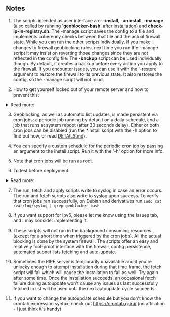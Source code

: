 ## **Notes**
1) The scripts intended as user interface are: **-install**, **-uninstall**, **-manage** (also called by running '**geoblocker-bash**' after installation) and **check-ip-in-registry.sh**. The -manage script saves the config to a file and implements coherency checks between that file and the actual firewall state. While you can run the other scripts individually, if you make changes to firewall geoblocking rules, next time you run the -manage script it may insist on reverting those changes since they are not reflected in the config file. The **-backup** script can be used individually though. By default, it creates a backup before every action you apply to the firewall. If you encounter issues, you can use it with the '-restore' argument to restore the firewall to its previous state. It also restores the config, so the -manage script will not mind.

2) How to get yourself locked out of your remote server and how to prevent this:
<details> <summary>Read more:</summary>
  
There are 3 ways to get yourself locked out of your remote server with this suite:
- install in whitelist mode without including your country in the whitelist
- install in whitelist mode and later remove your country from the whitelist
- Blacklist your country (either during installation or later)

The -manage script will warn you in each of these situations and wait for your input (you can press Y and do it anyway), but that depends on you correctly specifying your country code during installation. The -install script will ask you about it. If you prefer, you can skip by pressing Enter - that will disable this feature. If you do provide the -install script your country code, it will be added to the config file on your machine and the -manage script will read the value and perform the necessary checks, during installation or later when you want to make changes to the blacklist/whitelist. (if you are worried about data safety, read [DATASAFETY.md](/DATASAFETY.md).

</details>

3) Geoblocking, as well as automatic list updates, is made persistent via cron jobs: a periodic job running by default on a daily schedule, and a job that runs at system reboot (after 30 seconds delay). Either or both cron jobs can be disabled (run the *install script with the -h option to find out how, or read [DETAILS.md](/DEATILS.md)).

4) You can specify a custom schedule for the periodic cron job by passing an argument to the install script. Run it with the '-h' option for more info.

5) Note that cron jobs will be run as root.

6) To test before deployment:
<details> <summary>Read more:</summary>
  
- If you want to use the whitelist functionality, you can run the install script with the "-p" (nodrop) option to apply all actions except actually blocking incoming connections (will NOT set INPUT chain policy to DROP). This way, you can make sure no errors are encountered, and check resulting iptables config before commiting to actual blocking. To enable blocking later, reinstall without the "-p" option. (the 'nodrop' option has no effect on blacklist function)
- You can run the install script with the "-n" option to skip creating the reboot cron job which implements persistence and with the '-s disable' option to skip creating the autoupdate cron job. This way, a simple machine restart should undo all changes made to the firewall (unless you have some software that restores firewall settings after reboot, which is normally not the case). For example: ```sudo bash geoblocker-bash-install -c <country_code> -m whitelist -n -s disable```. To enable persistence and autoupdate later, reinstall without both options.

</details>

7) The run, fetch and apply scripts write to syslog in case an error occurs. The run and fetch scripts also write to syslog upon success. To verify that cron jobs ran successfully, on Debian and derivatives run ```sudo cat /var/log/syslog | grep geoblocker-bash```

8) If you want support for ipv6, please let me know using the Issues tab, and I may consider implementing it.

8) These scripts will not run in the background consuming resources (except for a short time when triggered by the cron jobs). All the actual blocking is done by the system firewall. The scripts offer an easy and relatively fool-proof interface with the firewall, config persistence, automated subnet lists fetching and auto-update.

10) Sometimes the RIPE server is temporarily unavailable and if you're unlucky enough to attempt installation during that time frame, the fetch script will fail which will cause the installation to fail as well. Try again after some time. Once the installation succeeds, an occasional fetch failure during autoupdate won't cause any issues as last successfully fetched ip list will be used until the next autoupdate cycle succeeds.

11) If you want to change the autoupdate schedule but you don't know the crontab expression syntax, check out https://crontab.guru/ (no affiliation - I just think it's handy)
